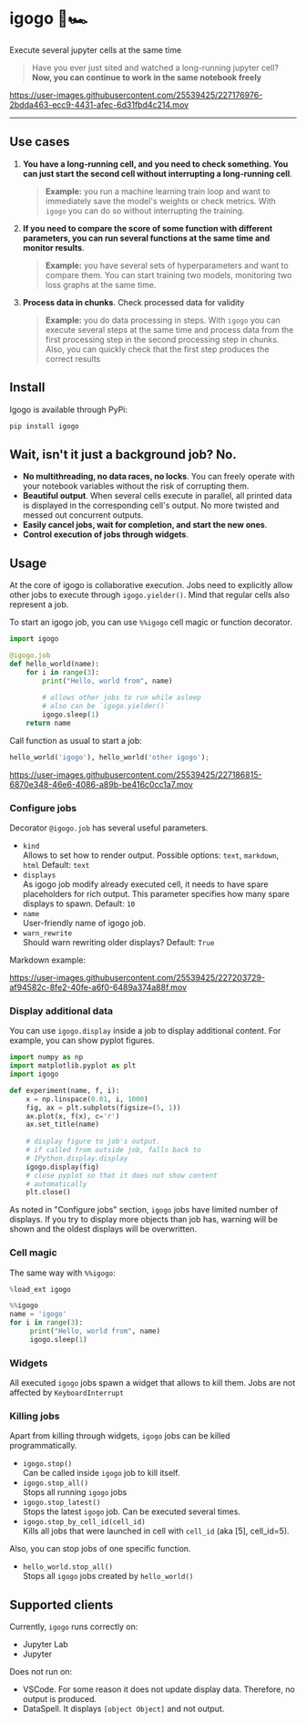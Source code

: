 # igogo 🐎🏎️

Execute several jupyter cells at the same time

> Have you ever just sited and watched a long-running jupyter cell?
> **Now, you can continue to work in the same notebook freely**

https://user-images.githubusercontent.com/25539425/227176976-2bdda463-ecc9-4431-afec-6d31fbd4c214.mov

---

## Use cases
1) **You have a long-running cell, and you need to check something.
   You can just start the second cell without interrupting a long-running cell**.
   > **Example:** you run a machine learning train loop and want to immediately save the model's weights or check metrics.
   > With `igogo` you can do so without interrupting the training.
2) **If you need to compare the score of some function with different parameters, you can run several
   functions at the same time and monitor results**. 
   > **Example:** you have several sets of hyperparameters and want to compare them.
   > You can start training two models, monitoring two loss graphs at the same time. 
3) **Process data in chunks**. Check processed data for validity
   > **Example:** you do data processing in steps. With `igogo` you can execute several steps at the same time
   > and process data from the first processing step in the second processing step in chunks.
   > Also, you can quickly check that the first step produces the correct results

## Install

Igogo is available through PyPi:

```bash
pip install igogo
```

## Wait, isn't it just a background job? No.

- **No multithreading, no data races, no locks**.
You can freely operate with your notebook variables without the risk of corrupting them.
- **Beautiful output**. When several cells execute in parallel,
all printed data is displayed in the corresponding cell's output. No more twisted and messed out concurrent outputs.
- **Easily cancel jobs, wait for completion, and start the new ones**.
- **Control execution of jobs through widgets**.

## Usage

At the core of igogo is collaborative execution. Jobs need to explicitly allow other jobs to execute through `igogo.yielder()`. Mind that regular cells also represent a job.

To start an igogo job, you can use `%%igogo` cell magic or function decorator. 

```python
import igogo

@igogo.job
def hello_world(name):
    for i in range(3):
        print("Hello, world from", name)
        
        # allows other jobs to run while asleep
        # also can be `igogo.yielder()`
        igogo.sleep(1)  
    return name
```

Call function as usual to start a job:

```python
hello_world('igogo'), hello_world('other igogo');
```

https://user-images.githubusercontent.com/25539425/227186815-6870e348-46e6-4086-a89b-be416c0cc1a7.mov

### Configure jobs

Decorator `@igogo.job` has several useful parameters. 

- `kind`\
   Allows to set how to render output. Possible options: `text`, `markdown`, `html` Default: `text`
- `displays`\
   As igogo job modify already executed cell, it needs to have spare placeholders for rich output.
   This parameter specifies how many spare displays to spawn. Default: `10`
- `name`\
   User-friendly name of igogo job.
- `warn_rewrite`\
   Should warn rewriting older displays? Default: `True`

Markdown example:

https://user-images.githubusercontent.com/25539425/227203729-af94582c-8fe2-40fe-a6f0-6489a374a88f.mov

### Display additional data

You can use `igogo.display` inside a job to display additional content.
For example, you can show pyplot figures.

```python
import numpy as np
import matplotlib.pyplot as plt
import igogo

def experiment(name, f, i):
    x = np.linspace(0.01, i, 1000)
    fig, ax = plt.subplots(figsize=(5, 1))
    ax.plot(x, f(x), c='r')
    ax.set_title(name)
    
    # display figure to job's output.
    # if called from outside job, falls back to 
    # IPython.display.display
    igogo.display(fig)
    # close pyplot so that it does not show content
    # automatically
    plt.close() 
```

As noted in "Configure jobs" section, `igogo` jobs have limited number of displays.
If you try to display more objects than job has, warning will be shown and the oldest displays will be overwritten.

### Cell magic

The same way with `%%igogo`:

```python
%load_ext igogo
```

```python
%%igogo
name = 'igogo'
for i in range(3):
     print("Hello, world from", name)
     igogo.sleep(1)
```

### Widgets

All executed `igogo` jobs spawn a widget that allows to kill them. Jobs are not affected by `KeyboardInterrupt`

### Killing jobs

Apart from killing through widgets, `igogo` jobs can be killed programmatically.

- `igogo.stop()` \
   Can be called inside `igogo` job to kill itself.
- `igogo.stop_all()`\
   Stops all running `igogo` jobs
- `igogo.stop_latest()`\
   Stops the latest `igogo` job. Can be executed several times.
- `igogo.stop_by_cell_id(cell_id)`\
   Kills all jobs that were launched in cell with `cell_id` (aka [5], cell_id=5).

Also, you can stop jobs of one specific function.

- `hello_world.stop_all()`\
   Stops all `igogo` jobs created by `hello_world()`

## Supported clients

Currently, `igogo` runs correctly on:

- Jupyter Lab
- Jupyter

Does not run on:
- VSCode. For some reason it does not update display data. Therefore, no output is produced.
- DataSpell. It displays `[object Object]` and not output.
